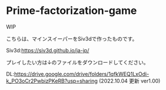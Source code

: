 # Prime-factorization-game
WIP

こちらは、マインスイーパーをSiv3dで作ったものです。

Siv3d:https://siv3d.github.io/ja-jp/

プレイしたい方は↓のファイルをダウンロードしてください。

DL:https://drive.google.com/drive/folders/1qfkWEQ1LxOdi-k_PO3oCr2PwbizPKeRB?usp=sharing
(2022.10.04 更新 ver1.00)
